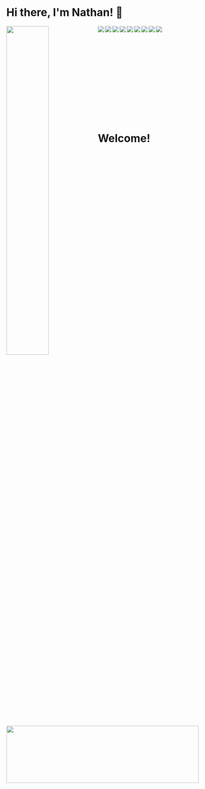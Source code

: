 # Hi there, I'm Nathan! 👋


<img align='left' width="47%" src="https://github-readme-stats.vercel.app/api/top-langs/?username=cloverww04&layout=donut" />
<p>
<img align='left' text='center'  src="https://img.shields.io/badge/javascript-%23323330.svg?style=for-the-badge&logo=javascript&logoColor=%23F7DF1E" />

<img align='left' text='center'  src="https://img.shields.io/badge/react-%2320232a.svg?style=for-the-badge&logo=react&logoColor=%2361DAFB" />

<img align='left' text='center'  src="https://img.shields.io/badge/c%23-%23239120.svg?style=for-the-badge&logo=c-sharp&logoColor=white" />

<img align='left' text='center' src="https://img.shields.io/badge/postgres-%23316192.svg?style=for-the-badge&logo=postgresql&logoColor=white" />

<img align='left' text='center' src="https://img.shields.io/badge/Visual%20Studio-5C2D91.svg?style=for-the-badge&logo=visual-studio&logoColor=white" />

<img align='left' text='center' src="https://img.shields.io/badge/Visual%20Studio%20Code-0078d7.svg?style=for-the-badge&logo=visual-studio-code&logoColor=white" />

<img align='left' text='center' src="https://img.shields.io/badge/unity-%23000000.svg?style=for-the-badge&logo=unity&logoColor=white" />

<img align='left' text='center' src="https://img.shields.io/badge/html5-%23E34F26.svg?style=for-the-badge&logo=html5&logoColor=white" />

<img align='left' text='center' src="https://img.shields.io/badge/css3-%231572B6.svg?style=for-the-badge&logo=css3&logoColor=white" />


</p>
<br></br>
<br></br>
<br></br>
<br></br>
<br></br>
<br></br>
<br></br>
<h1 align='left' >Welcome!</h1>

<img align='center' width="100%" height="150px" src="https://github.com/cloverww04/cloverww04/assets/84203439/91cfcba2-b2d2-4860-bc59-6ed568efc1c3" />

